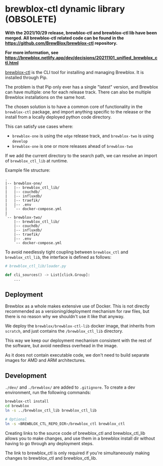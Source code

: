 # brewblox-ctl dynamic library (OBSOLETE)

**With the 2021/10/29 release, brewblox-ctl and brewblox-ctl lib have been merged. All brewblox-ctl related code can be found in the https://github.com/BrewBlox/brewblox-ctl repository.**

**For more information, see https://brewblox.netlify.app/dev/decisions/20211101_unified_brewblox_ctl.html**


[brewblox-ctl](https://github.com/BrewBlox/brewblox-ctl) is the CLI tool for installing and managing Brewblox. It is installed through Pip.

The problem is that Pip only ever has a single "latest" version, and Brewblox can have multiple: one for each release track. There can also be multiple Brewblox installations on the same host.

The chosen solution is to have a common core of functionality in the `brewblox-ctl` package, and import anything specific to the release or the install from a locally deployed python code directory.

This can satisfy use cases where:
- `brewblox-one` is using the `edge` release track, and `brewblox-two` is using `develop`
- `brewblox-one` is one or more releases ahead of `brewblox-two`

If we add the current directory to the search path, we can resolve an import of `brewblox_ctl_lib` at runtime.

Example file structure:
```
.
|-- brewblox-one/
|   |-- brewblox_ctl_lib/
|   |-- couchdb/
|   |-- influxdb/
|   |-- traefik/
|   |-- .env
|   `-- docker-compose.yml
|
`-- brewblox-two/
    |-- brewblox_ctl_lib/
    |-- couchdb/
    |-- influxdb/
    |-- traefik/
    |-- .env
    `-- docker-compose.yml
```

To avoid needlessly tight coupling between `brewblox_ctl` and `brewblox_ctl_lib`, the interface is defined as follows:

```python
# brewblox_ctl_lib/loader.py

def cli_sources() -> List[click.Group]:
    ...
```

## Deployment

Brewblox as a whole makes extensive use of Docker. This is not directly recommended as a versioning/deployment mechanism for raw files, but there is no reason why we shouldn't use it like that anyway.

We deploy the `brewblox/brewblox-ctl-lib` docker image, that inherits from `scratch`, and just contains the `/brewblox_ctl_lib` directory.

This way we keep our deployment mechanism consistent with the rest of the software, but avoid needless overhead in the image.

As it does not contain executable code, we don't need to build separate images for AMD and ARM architectures.

## Development

`./dev/` and `./brewblox/` are added to `.gitignore`. To create a dev environment, run the following commands:

```bash
brewblox-ctl install
cd brewblox
ln -s ../brewblox_ctl_lib brewblox_ctl_lib

# Optional
ln -s <BREWBLOX_CTL_REPO_DIR>/brewblox_ctl brewblox_ctl
```

Creating links to the source code of brewblox_ctl and brewblox_ctl_lib allows you to make changes, and use them in a brewblox install dir without having to go through any deployment steps.

The link to brewblox_ctl is only required if you're simultaneously making changes to brewblox_ctl and brewblox_ctl_lib.
